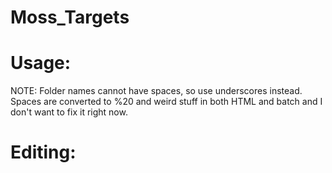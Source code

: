 # Moss_Targets


# Usage:


NOTE: Folder names cannot have spaces, so use underscores instead. Spaces are converted to %20 and weird stuff in both HTML and batch and I don't want to fix it right now.

# Editing:
